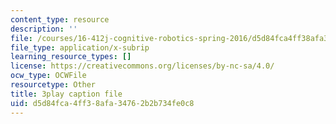 ```yaml
---
content_type: resource
description: ''
file: /courses/16-412j-cognitive-robotics-spring-2016/d5d84fca4ff38afa34762b2b734fe0c8_0wxS1iBHG9U.srt
file_type: application/x-subrip
learning_resource_types: []
license: https://creativecommons.org/licenses/by-nc-sa/4.0/
ocw_type: OCWFile
resourcetype: Other
title: 3play caption file
uid: d5d84fca-4ff3-8afa-3476-2b2b734fe0c8
---
```

